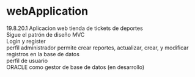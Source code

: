 # webApplication
19.8.20.1
Aplicacion web tienda de tickets de deportes </br>
Sigue el patrón de diseño MVC </br>
Login y register</br>
perfil administrador permite crear reportes, actualizar, crear, y modificar registros en la base de datos</br>
perfil de usuario</br>
ORACLE como gestor de base de datos
(en desarrollo) 




